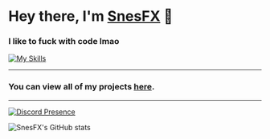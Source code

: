 # Hey there, I'm [SnesFX](https://twitter.com/snesfx) 👋

### I like to fuck with code lmao
[![My Skills](https://skillicons.dev/icons?i=cs,cpp,androidstudio,discord,git,haxe,unity&perline=3)](https://skillicons.dev)

<hr>

### You can view all of my projects [here](https://github.com/SnesFX?tab=repositories).

<hr>

[![Discord Presence](https://lanyard.cnrad.dev/api/809760713638805537)](https://discord.com/users/809760713638805537)

![SnesFX's GitHub stats](https://github-readme-stats.vercel.app/api?username=snesfx&show_icons=true&theme=dracula)
